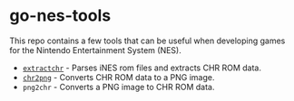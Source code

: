 # go-nes-tools

This repo contains a few tools that can be useful when developing games for the Nintendo Entertainment System (NES).

- [`extractchr`](https://github.com/cjoudrey/go-nes-tools/tree/master/extractchr) - Parses iNES rom files and extracts CHR ROM data.
- [`chr2png`](https://github.com/cjoudrey/go-nes-tools/tree/master/chr2png) - Converts CHR ROM data to a PNG image.
- `png2chr` - Converts a PNG image to CHR ROM data.
